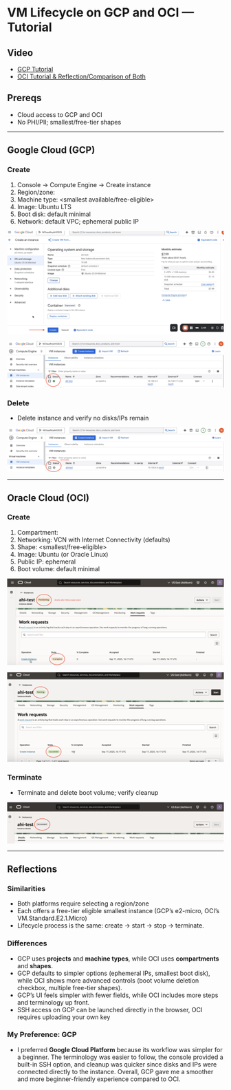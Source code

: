 # VM Lifecycle on GCP and OCI — Tutorial

## Video
- [GCP Tutorial](https://www.loom.com/share/c1953f1fae2d4a7d99a4deb05a81e646?sid=cc470858-0c6f-46c0-b239-06b1aa59cd0f)
- [OCI Tutorial & Reflection/Comparison of Both](https://www.loom.com/share/3c24d4135e6c402f84176ed27194cdb5?sid=62756d51-d058-4078-8035-3edd5f2a2ebc)

## Prereqs
- Cloud access to GCP and OCI
- No PHI/PII; smallest/free-tier shapes

---

## Google Cloud (GCP)
### Create
1. Console → Compute Engine → Create instance
2. Region/zone: <your choice>
3. Machine type: <smallest available/free-eligible>
4. Image: Ubuntu LTS
5. Boot disk: default minimal
6. Network: default VPC; ephemeral public IP

![GCP Create](images/gcp-create.png)

![GCP Running](images/gcp-running.png)

### Delete
- Delete instance and verify no disks/IPs remain

![GCP Cleaned](images/gcp-cleaned.png)

---

## Oracle Cloud (OCI)
### Create
1. Compartment: <name>
2. Networking: VCN with Internet Connectivity (defaults)
3. Shape: <smallest/free-eligible>
4. Image: Ubuntu (or Oracle Linux)
5. Public IP: ephemeral
6. Boot volume: default minimal

![OCI Create](images/oci-create.png)

![OCI Running](images/oci-running.png)

### Terminate
- Terminate and delete boot volume; verify cleanup

![OCI Cleaned](images/oci-cleaned.png)

---

## Reflections
### Similarities
- Both platforms require selecting a region/zone  
- Each offers a free-tier eligible smallest instance (GCP’s e2-micro, OCI’s VM.Standard.E2.1.Micro)  
- Lifecycle process is the same: create → start → stop → terminate.  

### Differences
- GCP uses **projects** and **machine types**, while OCI uses **compartments** and **shapes**.  
- GCP defaults to simpler options (ephemeral IPs, smallest boot disk), while OCI shows more advanced controls (boot volume deletion checkbox, multiple free-tier shapes).  
- GCP’s UI feels simpler with fewer fields, while OCI includes more steps and terminology up front.  
- SSH access on GCP can be launched directly in the browser, OCI requires uploading your own key 

### My Preference: GCP 
- I preferred **Google Cloud Platform** because its workflow was simpler for a beginner. The terminology was easier to follow, the console provided a built-in SSH option, and cleanup was quicker since disks and IPs were connected directly to the instance. Overall, GCP gave me a smoother and more beginner-friendly experience compared to OCI.
